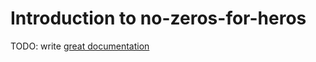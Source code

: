 # Introduction to no-zeros-for-heros

TODO: write [great documentation](http://jacobian.org/writing/what-to-write/)
